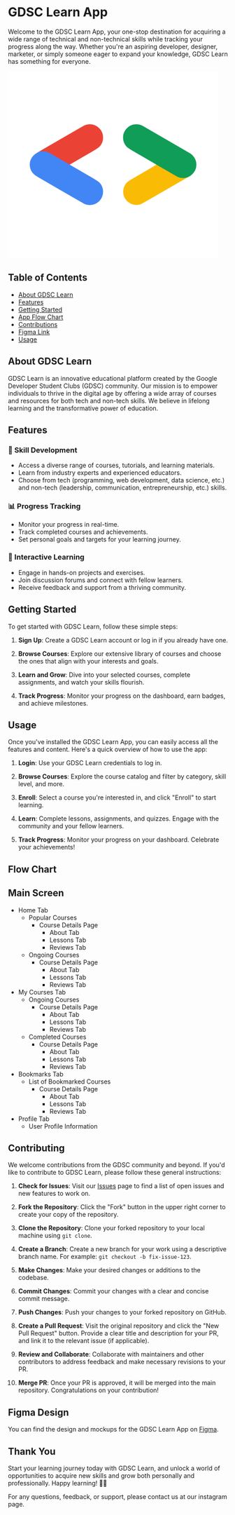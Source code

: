 # GDSC Learn App

Welcome to the GDSC Learn App, your one-stop destination for acquiring a wide range of technical and non-technical skills while tracking your progress along the way. Whether you're an aspiring developer, designer, marketer, or simply someone eager to expand your knowledge, GDSC Learn has something for everyone.

![GDSC Learn App](assets/images/logo.png)

## Table of Contents

- [About GDSC Learn](#about-gdsc-learn)
- [Features](#features)
- [Getting Started](#getting-started)
- [App Flow Chart](#flow-chart)
- [Contributions](#contributing)
- [Figma Link](#figma-design)
- [Usage](#usage)

## About GDSC Learn

GDSC Learn is an innovative educational platform created by the Google Developer Student Clubs (GDSC) community. Our mission is to empower individuals to thrive in the digital age by offering a wide array of courses and resources for both tech and non-tech skills. We believe in lifelong learning and the transformative power of education.

## Features

### 🚀 Skill Development

- Access a diverse range of courses, tutorials, and learning materials.
- Learn from industry experts and experienced educators.
- Choose from tech (programming, web development, data science, etc.) and non-tech (leadership, communication, entrepreneurship, etc.) skills.

### 📊 Progress Tracking

- Monitor your progress in real-time.
- Track completed courses and achievements.
- Set personal goals and targets for your learning journey.

### 🌟 Interactive Learning

- Engage in hands-on projects and exercises.
- Join discussion forums and connect with fellow learners.
- Receive feedback and support from a thriving community.

## Getting Started

To get started with GDSC Learn, follow these simple steps:

1. **Sign Up**: Create a GDSC Learn account or log in if you already have one.

2. **Browse Courses**: Explore our extensive library of courses and choose the ones that align with your interests and goals.

3. **Learn and Grow**: Dive into your selected courses, complete assignments, and watch your skills flourish.

4. **Track Progress**: Monitor your progress on the dashboard, earn badges, and achieve milestones.

## Usage

Once you've installed the GDSC Learn App, you can easily access all the features and content. Here's a quick overview of how to use the app:

1. **Login**: Use your GDSC Learn credentials to log in.

2. **Browse Courses**: Explore the course catalog and filter by category, skill level, and more.

3. **Enroll**: Select a course you're interested in, and click "Enroll" to start learning.

4. **Learn**: Complete lessons, assignments, and quizzes. Engage with the community and your fellow learners.

5. **Track Progress**: Monitor your progress on your dashboard. Celebrate your achievements!

## Flow Chart

## Main Screen

- Home Tab
  - Popular Courses
    - Course Details Page
      - About Tab
      - Lessons Tab
      - Reviews Tab
  - Ongoing Courses
    - Course Details Page
      - About Tab
      - Lessons Tab
      - Reviews Tab
- My Courses Tab
  - Ongoing Courses
    - Course Details Page
      - About Tab
      - Lessons Tab
      - Reviews Tab
  - Completed Courses
    - Course Details Page
      - About Tab
      - Lessons Tab
      - Reviews Tab
- Bookmarks Tab
  - List of Bookmarked Courses
    - Course Details Page
      - About Tab
      - Lessons Tab
      - Reviews Tab
- Profile Tab
  - User Profile Information

## Contributing

We welcome contributions from the GDSC community and beyond. If you'd like to contribute to GDSC Learn, please follow these general instructions:

1. **Check for Issues**: Visit our [Issues](https://github.com/developer-student-club-thapar/dsc-learn-app/issues) page to find a list of open issues and new features to work on.

2. **Fork the Repository**: Click the "Fork" button in the upper right corner to create your copy of the repository.

3. **Clone the Repository**: Clone your forked repository to your local machine using `git clone`.

4. **Create a Branch**: Create a new branch for your work using a descriptive branch name. For example: `git checkout -b fix-issue-123`.

5. **Make Changes**: Make your desired changes or additions to the codebase.

6. **Commit Changes**: Commit your changes with a clear and concise commit message.

7. **Push Changes**: Push your changes to your forked repository on GitHub.

8. **Create a Pull Request**: Visit the original repository and click the "New Pull Request" button. Provide a clear title and description for your PR, and link it to the relevant issue (if applicable).

9. **Review and Collaborate**: Collaborate with maintainers and other contributors to address feedback and make necessary revisions to your PR.

10. **Merge PR**: Once your PR is approved, it will be merged into the main repository. Congratulations on your contribution!

## Figma Design

You can find the design and mockups for the GDSC Learn App on [Figma](https://www.figma.com/file/Q4g8FlUN1MJJpg0uNVdxri/GDSC-Learn-Portal?type=design&node-id=1-319&mode=design&t=iRUF7rHO1PFoCxH1-0).

## Thank You

Start your learning journey today with GDSC Learn, and unlock a world of opportunities to acquire new skills and grow both personally and professionally. Happy learning! 🌟🚀

For any questions, feedback, or support, please contact us at our instagram page.
